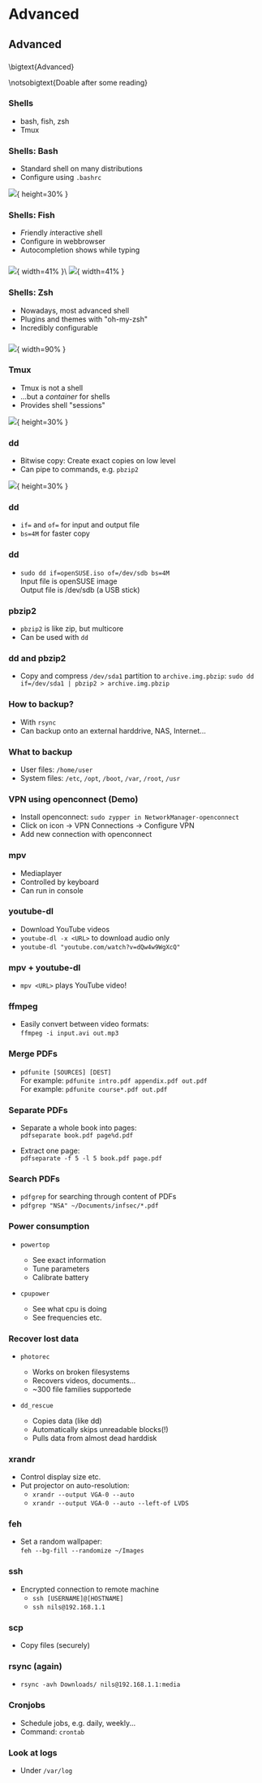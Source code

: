 # Advanced

## Advanced

###
\bigtext{Advanced}

\notsobigtext{Doable after some reading}

### Shells
* bash, fish, zsh
* Tmux

### Shells: Bash
* Standard shell on many distributions
* Configure using `.bashrc`

![](resources/images/bash.png){ height=30% }

### Shells: Fish
* *F*riendly *i*nteractive *sh*ell
* Configure in webbrowser
* Autocompletion shows while typing

###

![](resources/images/fish1.png){ width=41% }\ ![](resources/images/fish2.png){ width=41% }

### Shells: Zsh
* Nowadays, most advanced shell
* Plugins and themes with "oh-my-zsh"
* Incredibly configurable

###

![](resources/images/zsh.png){ width=90% }

### Tmux
* Tmux is not a shell
* ...but a *container* for shells
* Provides shell "sessions"

![](resources/images/tmux.png){ height=30% }

### dd
* Bitwise copy: Create exact copies on low level
* Can pipe to commands, e.g. `pbzip2`

![](resources/images/dd.png){ height=30% }

### dd
* `if=` and `of=` for input and output file
* `bs=4M` for faster copy

### dd
* `sudo dd if=openSUSE.iso of=/dev/sdb bs=4M`  
    Input file is openSUSE image  
    Output file is /dev/sdb (a USB stick)

### pbzip2
* `pbzip2` is like zip, but multicore
* Can be used with `dd`

### dd and pbzip2
* Copy and compress `/dev/sda1` partition to `archive.img.pbzip`:
  `sudo dd if=/dev/sda1 | pbzip2 > archive.img.pbzip`

### How to backup?
* With `rsync`
* Can backup onto an external harddrive, NAS, Internet...

### What to backup
* User files: `/home/user`
* System files: `/etc`, `/opt`, `/boot`, `/var`, `/root`, `/usr`

### VPN using openconnect (Demo)
* Install openconnect: `sudo zypper in NetworkManager-openconnect`
* Click on icon -> VPN Connections -> Configure VPN
* Add new connection with openconnect

### mpv
* Mediaplayer
* Controlled by keyboard
* Can run in console

### youtube-dl
* Download YouTube videos
* `youtube-dl -x <URL>` to download audio only
* `youtube-dl "youtube.com/watch?v=dQw4w9WgXcQ"`

### mpv + youtube-dl
* `mpv <URL>` plays YouTube video!

### ffmpeg
* Easily convert between video formats:  
    `ffmpeg -i input.avi out.mp3`

<!-- demo with that's got to be the best pirate -->

### Merge PDFs

* `pdfunite [SOURCES] [DEST]`  
    For example: `pdfunite intro.pdf appendix.pdf out.pdf`  
    For example: `pdfunite course*.pdf out.pdf`

### Separate PDFs
* Separate a whole book into pages:  
    `pdfseparate book.pdf page%d.pdf`

* Extract one page:  
    `pdfseparate -f 5 -l 5 book.pdf page.pdf`

### Search PDFs
* `pdfgrep` for searching through content of PDFs
* `pdfgrep "NSA" ~/Documents/infsec/*.pdf`

### Power consumption
* `powertop`
	* See exact information
	* Tune parameters
	* Calibrate battery

* `cpupower`
	* See what cpu is doing
	* See frequencies etc.


### Recover lost data
* `photorec`
	* Works on broken filesystems
	* Recovers videos, documents...
	* ~300 file families supportede

* `dd_rescue`
	* Copies data (like dd)
	* Automatically skips unreadable blocks(!)
	* Pulls data from almost dead harddisk

### xrandr
* Control display size etc.
* Put projector on auto-resolution:
	* `xrandr --output VGA-0 --auto`
	* `xrandr --output VGA-0 --auto --left-of LVDS`

### feh
<!-- TODO: Remove?-->
* Set a random wallpaper:  
    `feh --bg-fill --randomize ~/Images`

### ssh
* Encrypted connection to remote machine
	* `ssh [USERNAME]@[HOSTNAME]`
	* `ssh nils@192.168.1.1`

### scp
* Copy files (securely)

### rsync (again)
* `rsync -avh Downloads/ nils@192.168.1.1:media`

### Cronjobs
* Schedule jobs, e.g. daily, weekly...
* Command: `crontab`

### Look at logs
* Under `/var/log`

